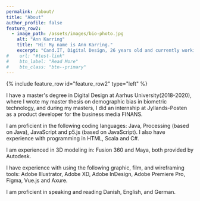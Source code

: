 ```yaml
---
permalink: /about/
title: "About"
author_profile: false
feature_row2:
  - image_path: /assets/images/bio-photo.jpg
    alt: "Ann Karring"
    title: "Hi! My name is Ann Karring."
    excerpt: "Cand.IT, Digital Design, 26 years old and currently working as a research assistant at Aarhus University which I have done since August 2020 as well as working as a middle manager of Aarhus University's [Digital Design Lab](https://ddlab.au.dk/) (DD Lab) since February 2022."
#    url: "#test-link"
#    btn_label: "Read More"
#    btn_class: "btn--primary"
---
```


{% include feature_row id="feature_row2" type="left" %}

I have a master's degree in Digital Design at Aarhus University(2018-2020), where I wrote my master thesis on demographic bias in biometric technology, and during my masters, I did an internship at Jyllands-Posten as a product developer for the business media FINANS.

I am proficient in the following coding languages: Java, Processing (based on Java), JavaScript and p5.js (based on JavaScript).
I also have experience with programming in HTML, Scala and C#.

I am experienced in 3D modeling in: Fusion 360 and Maya, both provided by Autodesk.

I have experience with using the following graphic, film, and wireframing tools: Adobe Illustrator, Adobe XD, Adobe InDesign, Adobe Premiere Pro, Figma, Vue.js and Axure.

I am proficient in speaking and reading Danish, English, and German.

